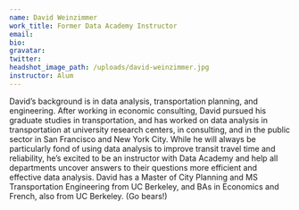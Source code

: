 ```yaml
---
name: David Weinzimmer
work_title: Former Data Academy Instructor
email:
bio:
gravatar:
twitter:
headshot_image_path: /uploads/david-weinzimmer.jpg
instructor: Alum
---
```


David’s background is in data analysis, transportation planning, and engineering. After working in economic consulting, David pursued his graduate studies in transportation, and has worked on data analysis in transportation at university research centers, in consulting, and in the public sector in San Francisco and New York City. While he will always be particularly fond of using data analysis to improve transit travel time and reliability, he’s excited to be an instructor with Data Academy and help all departments uncover answers to their questions more efficient and effective data analysis. David has a Master of City Planning and MS Transportation Engineering from UC Berkeley, and BAs in Economics and French, also from UC Berkeley. (Go bears\!)
